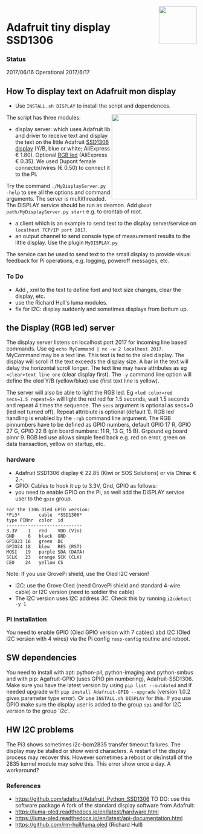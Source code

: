 <img src="images/MySense-logo.png" align=right width=100>

# Adafruit tiny display SSD1306
### Status
2017/06/16
Operational 2017/6/17

## How To display text on Adafruit mon display
* Use `INSTALL.sh DISPLAY` to install the script and dependences.

The script
<img src="images/SSD1306-RGBled.png" align=right width=225>
has three modules:
* display server: which uses Adafruit lib and driver to receive text and display the text on the little Adafruit <a href="https://www.aliexpress.com/item/0-96-inch-IIC-Serial-White-OLED-Display-Module-128X64-I2C-SSD1306-12864-LCD-Screen-Board/32896971385.html?spm=a2g0s.9042311.0.0.3da24c4dctrvsH">SSD1306 display</a> (Y/B, blue or white; AliExpress € 1.80).
Optional <a href="https://www.aliexpress.com/item/1PCS-Smart-Electronics-FZ0455-4pin-KEYES-KY-016-Three-Colors-3-Color-RGB-LED-Sensor-Module/32763280158.html?spm=a2g0s.9042311.0.0.27424c4dN3XhqH">RGB led</a> (AliExpress € 0.35).
We used Dupont female connector/wires (€ 0.50) to connect it to the Pi.

Try the command `./MyDisplayServer.py -help` to see all the options and command arguments. The server is multithreaded.
The DISPLAY service should be run as deamon. Add `@boot path/MyDisplayServer.py start`  e.g. to crontab of root.
* a client which is an example to send text to the display server/service on `localhost TCP/IP port 2017`.
* an output channel to send console type of measurement results to the little display. Use the plugin `MyDISPLAY.py`

The service can be used to send text to the small display to provide visual feedback for Pi operations, e.g. logging, poweroff messages, etc.

### To Do
* Add <text>, <clear> xml to the text to define font and text size changes, clear the display, etc.
* use the Richard Hull's luma modules.
* fix for I2C: display suddenly and sometimes displays from bottum up.

## the Display (RGB led) server
The display server listens on localhost port 2017 for incoming line based commands.
Use eg `echo MyCommand | nc -w 2 localhost 2017`.
MyCommand may be a text line. This text is fed to the oled display. The display will scroll if the text exceeds the display size. A bar in the text will delay the horizontal scroll longer.
The text line may have attributes as eg `<clear>text line one` (clear display first).
The `-y` command line option will define the oled Y/B (yellow/blue) use (first text line is yellow).

The server will also be able to light the RGB led. Eg `<led color=red secs=1.5 repeat=5>` will light the red red for 1.5 seconds, wait 1.5 seconds and repeat 4 times the sequence. The `secs` argument is optional as secs=0 (led not turned off). Repeat attribiute is optional (default 1). RGB led handling is enabled by the `-rgb` command line argument.
The RGB pinnumbers have to be defined as GPIO numbers, default GPIO 17 R, GPIO 27 G, GPIO 22 B (pin board numbers: 11 R, 13 G, 15 B). Grpound eg board pinnr 9.
RGB led use allows simple feed back e.g. red on error, green on data transaction, yellow on startup, etc.

### hardware
* Adafruit SSD1306  display  € 22.85 (Kiwi or SOS Solutions) or via China: € 2.-.
* GPIO: Cables to hook it up to 3.3V, Gnd, GPIO as follows:
* you need to enable GPIO on the Pi, as well add the DISPLAY service user to the `gpio` group.
```
For the 1306 Oled GPIO version:
*Pi3*       cable  *SSD1306*
type PINnr  color  id
----------------------------
3.3V    1   red    VDD (Vin)
GND     6   black  GND
GPIO23 16   green  DC
GPIO24 18   blew   RES (RST)
MOSI   19   purple SDA (DATA)
SCLK   23   orange SCK (CLK)
CEO    24   yellow CS
```
Note: If you use GrovePi shield, use the Oled I2C version!
* I2C: use the Grove Oled (need GrovePi shield and standard 4-wire cable) or I2C version (need to soldier the cable)
* The I2C version uses I2C address *3C*. Check this by running `i2cdetect -y 1`

### Pi installation
You need to enable GPIO (Oled GPIO version with 7 cables) abd I2C (Oled I2C version with 4 wires) via the Pi config `rasp-config` routine and reboot.

## SW dependencies
You need to install with apt: python-pil, python-imaging and python-smbus and with pip: Agafruit-GPIO (uses GPIO pin numbering), Adafruit-SSD1306. Make sure you have the latest version by using `pip list --outdated` and if needed upgrade with `pip install Adafruit-GPIO --upgrade` (version 1.0.2 gives parameter type error).
Or use `INSTALL.sh DISPLAY` for this.
If you use GPIO make sure the display user is added to the group `spi` and for I2C version to the group 'i2c'.

## HW I2C problems
The Pi3 shows sometimes i2c-bcm2835 transfer timeout failures. The display may be stalled or show weird characters. A restart of the display process may recover this. However sometimes a reboot or de/install of the 2835 kernel module may solve this. This error show once a day. A workaround?

### References
* https://github.com/adafruit/Adafruit_Python_SSD1306
TO DO: use this software package
A fork of the standard display software from Adafruit:
* https://luma-oled.readthedocs.io/en/latest/hardware.html
* https://luma-oled.readthedocs.io/en/latest/api-documentation.html
* https://github.com/rm-hull/luma.oled (Richard Hull)

